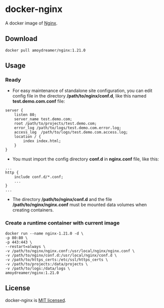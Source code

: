 # docker-nginx
A docker image of [Nginx](https://nginx.org).

## Download
```
docker pull amoydreamer/nginx:1.21.0
```

## Usage

### Ready
- For easy maintenance of standalone site configuration, you can edit config file in the directory **/path/to/nginx/conf.d**, like this named **test.demo.com.conf** file:
```
server {
    listen 80;
    server_name test.demo.com;
    root /path/to/projects/test.demo.com;
    error_log /path/to/logs/test.demo.com.error.log;
    access_log  /path/to/logs/test.demo.com.access.log;
    location / {
        index index.html;
    }
}
```
- You must import the config directory **conf.d** in **nginx.conf** file, like this:
```
...
http {
    include conf.d/*.conf;
    ...
}
...
```
- The directory **/path/to/nginx/conf.d** and the file **/path/to/nginx/nginx.conf** must be mounted data volumes when creating containers.

### Create a runtime container with current image
```
docker run --name nginx-1.21.0 -d \
-p 80:80 \
-p 443:443 \
--restart=always \
-v /path/to/nginx/nginx.conf:/usr/local/nginx/nginx.conf \
-v /path/to/nginx/conf.d:/usr/local/nginx/conf.d \
-v /path/to/https_certs:/etc/ssl/https_certs \
-v /path/to/projects:/data/projects \
-v /path/to/logs:/data/logs \
amoydreamer/nginx:1.21.0
```

## License
docker-nginx is [MIT licensed](https://github.com/AmoyDreamer/docker-nginx/blob/master/LICENSE).

